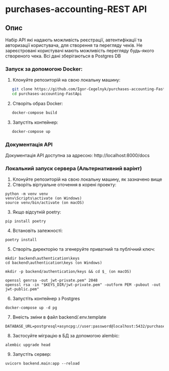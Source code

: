 # purchases-accounting-REST API

## Опис
Набір API які надають можливість реєстрації, автентифікації та авторизації користувача, для створення та
перегляду чеків. Не зареєстровані користувачі мають можливість перегляду будь-якого створеного чека. 
Всі дані зберігаються в Postgres DB


### Запуск за допомогою Docker:
    
1. Клонуйте репозиторій на свою локальну машину:  

```bash
   git clone https://github.com/Igor-Cegelnyk/purchases-accounting-FastApi.git
   cd purchases-accounting-FastApi
```

2. Створіть образ Docker:

```bash
   docker-compose build
```

3. Запустіть контейнер:

```bash
   docker-compose up
```

### Документація API

Документація API доступна за адресою: http://localhost:8000/docs


### Локальний запуск сервера (Альтернативний варінт)

1. Клонуйте репозиторій на свою локальну машину, як зазначено вище
2. Створіть віртуальне оточення в корені проекту:

```
python -m venv venv
venv\Scripts\activate (on Windows)
source venv/bin/activate (on macOS)
```

3. Якщо відсутній poetry:

```
pip install poetry
```

4. Встановіть залежності:

```
poetry install
```

5. Створіть директорію та згенеруйте приватний та публічний ключ:

```
mkdir backend\authentication\keys
cd backend\authentication\keys (on Windows)

mkdir -p backend/authentication/keys && cd $_ (on macOS)

openssl genrsa -out jwt-private.pem" 2048
openssl rsa -in "$KEYS_DIR/jwt-private.pem" -outform PEM -pubout -out jwt-public.pem"
```

6. Запустіть контейнер з Postgres

```
docker-compose up -d pg
```

7. Внеість зміни в файл backend/.env.template

```
DATABASE_URL=postgresql+asyncpg://user:password@localhost:5432/purchases_accounting
```

8. Застосуйте міграцію в БД за допомогою alembic:

```
alembic upgrade head
```

9. Запустіть сервер:

```
uvicorn backend.main:app --reload
```
